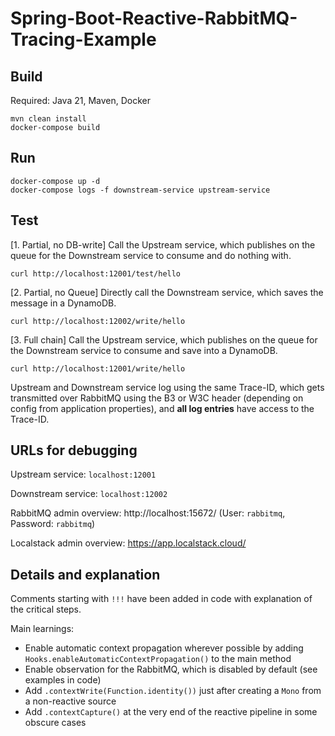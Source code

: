 # Spring-Boot-Reactive-RabbitMQ-Tracing-Example

## Build

Required: Java 21, Maven, Docker

```shell
mvn clean install
docker-compose build
```

## Run

```shell
docker-compose up -d
docker-compose logs -f downstream-service upstream-service
```

## Test

[1. Partial, no DB-write] Call the Upstream service, which publishes on the queue for the Downstream service to consume and do nothing with.

```shell
curl http://localhost:12001/test/hello
```

[2. Partial, no Queue] Directly call the Downstream service, which saves the message in a DynamoDB.

```shell
curl http://localhost:12002/write/hello
```

[3. Full chain] Call the Upstream service, which publishes on the queue for the Downstream service to consume and save into a DynamoDB.

```shell
curl http://localhost:12001/write/hello
```

Upstream and Downstream service log using the same Trace-ID, which gets transmitted over RabbitMQ using the B3 or W3C header (depending on config from application properties), and **all log entries** have access to the Trace-ID.

## URLs for debugging

Upstream service: `localhost:12001`

Downstream service: `localhost:12002`

RabbitMQ admin overview: http://localhost:15672/ (User: `rabbitmq`, Password: `rabbitmq`)

Localstack admin overview: https://app.localstack.cloud/

## Details and explanation

Comments starting with `!!!` have been added in code with explanation of the critical steps.

Main learnings:
* Enable automatic context propagation wherever possible by adding `Hooks.enableAutomaticContextPropagation()` to the main method
* Enable observation for the RabbitMQ, which is disabled by default (see examples in code)
* Add `.contextWrite(Function.identity())` just after creating a `Mono` from a non-reactive source
* Add `.contextCapture()` at the very end of the reactive pipeline in some obscure cases
